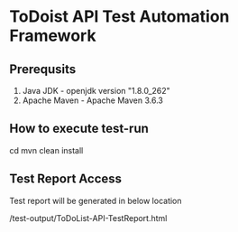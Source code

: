 # ToDoist API Test Automation Framework

## Prerequsits
1. Java JDK - openjdk version "1.8.0_262"
2. Apache Maven - Apache Maven 3.6.3

## How to execute test-run

cd <project-dir>
mvn clean install

## Test Report Access
Test report will be generated in below location
  
<project-dir>/test-output/ToDoList-API-TestReport.html
